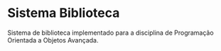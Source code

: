 # Sistema Biblioteca

Sistema de biblioteca implementado para a disciplina de Programação Orientada a Objetos Avançada.
